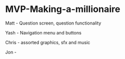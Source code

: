 # MVP-Making-a-millionaire

Matt - Question screen, question functionality

Yash - Navigation menu and buttons

Chris - assorted graphics, sfx and music

Jon - 
